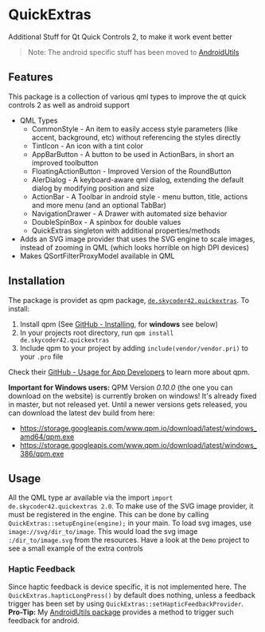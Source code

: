 # QuickExtras
Additional Stuff for Qt Quick Controls 2, to make it work event better

> Note: The android specific stuff has been moved to [AndroidUtils](https://github.com/Skycoder42/AndroidUtils)

## Features
This package is a collection of various qml types to improve the qt quick controls 2 as well as android support

- QML Types
	- CommonStyle - An item to easily access style parameters (like accent, background, etc) without referencing the styles directly
	- TintIcon - An icon with a tint color
	- AppBarButton - A button to be used in ActionBars, in short an improved toolbutton
	- FloatingActionButton - Improved Version of the RoundButton
	- AlerDialog - A keyboard-aware qml dialog, extending the default dialog by modifying position and size
	- ActionBar - A Toolbar in android style - menu button, title, actions and more menu (and an optional TabBar)
	- NavigationDrawer - A Drawer with automated size behavior
	- DoubleSpinBox - A spinbox for double values
	- QuickExtras singleton with additional properties/methods
- Adds an SVG image provider that uses the SVG engine to scale images, instead of zooming in QML (which looks horrible on high DPI devices)
- Makes QSortFilterProxyModel available in QML

## Installation
The package is providet as qpm package, [`de.skycoder42.quickextras`](https://www.qpm.io/packages/de.skycoder42.quickextras/index.html). To install:

1. Install qpm (See [GitHub - Installing](https://github.com/Cutehacks/qpm/blob/master/README.md#installing), for **windows** see below)
2. In your projects root directory, run `qpm install de.skycoder42.quickextras`
3. Include qpm to your project by adding `include(vendor/vendor.pri)` to your `.pro` file

Check their [GitHub - Usage for App Developers](https://github.com/Cutehacks/qpm/blob/master/README.md#usage-for-app-developers) to learn more about qpm.

**Important for Windows users:** QPM Version *0.10.0* (the one you can download on the website) is currently broken on windows! It's already fixed in master, but not released yet. Until a newer versions gets released, you can download the latest dev build from here:
- https://storage.googleapis.com/www.qpm.io/download/latest/windows_amd64/qpm.exe
- https://storage.googleapis.com/www.qpm.io/download/latest/windows_386/qpm.exe

## Usage
All the QML type ar available via the import `import de.skycoder42.quickextras 2.0`. To make use of the SVG image provider, it must be registered in the engine. This can be done by calling `QuickExtras::setupEngine(engine);` in your main. To load svg images, use `image://svg/dir_to/image`. This would load the svg image `:/dir_to/image.svg` from the resources. Have a look at the `Demo` project to see a small example of the extra controls

### Haptic Feedback
Since haptic feedback is device specific, it is not implemented here. The `QuickExtras.hapticLongPress()` by default does nothing, unless a feedback trigger has been set by using `QuickExtras::setHapticFeedbackProvider`. **Pro-Tip:** My [AndroidUtils package](https://github.com/Skycoder42/AndroidUtils) provides a method to trigger such feedback for android.

